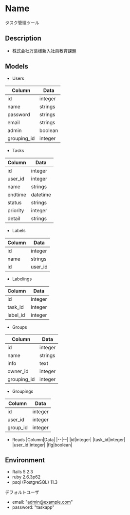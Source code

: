 Name
====
タスク管理ツール

## Description
- 株式会社万葉様新入社員教育課題

## Models

- Users

|Column|Data|
|--|--|
|id|integer|
|name|strings|
|password|strings|
|email|strings|
|admin|boolean|
|grouping_id|integer|

- Tasks

|Column|Data|
|--|--|
|id|integer|
|user_id|integer|
|name|strings|
|endtime|datetime|
|status|strings|
|priority|integer|
|detail|strings|

- Labels

|Column|Data|
|--|--|
|id|integer|
|name|strings|
|id|user_id|

- Labelings

|Column|Data|
|--|--|
|id|integer|
|task_id|integer|
|label_id|integer|

- Groups

|Column|Data|
|--|--|
|id|integer|
|name|strings|
|info|text|
|owner_id|integer|
|grouping_id|integer|

- Groupings

|Column|Data|
|--|--|
|id|integer|
|user_id|integer|
|group_id|integer|

- Reads
|Column|Data|
|--|--|
|id|integer|
|task_id|integer|
|user_id|integer|
|flg|boolean|

## Environment

- Rails 5.2.3
- ruby 2.6.3p62
- psql (PostgreSQL) 11.3

デフォルトユーザ

- email: "admin@example.com"
- password: "taskapp"
